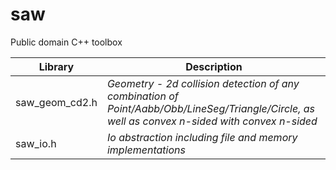 # saw
Public domain C++ toolbox

Library | Description
------- | -----------
saw_geom_cd2.h | *Geometry - 2d collision detection of any combination of Point/Aabb/Obb/LineSeg/Triangle/Circle, as well as convex n-sided with convex n-sided*
saw_io.h | *Io abstraction including file and memory implementations*
